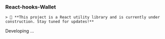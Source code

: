 ### React-hooks-Wallet 
    > 🚧 **This project is a React utility library and is currently under construction. Stay tuned for updates!**

Developing ...